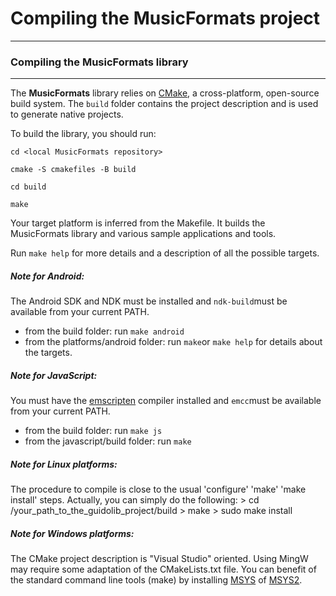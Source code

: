 
Compiling the MusicFormats project
======================================================================

----------------------------------------------------------------------
### Compiling the MusicFormats library
----------------------------------------------------------------------
The **MusicFormats** library relies on [CMake](http://www.cmake.org/), a cross-platform, open-source build system. The `build` folder contains the project description and is used to generate native projects.

To build the library, you should run:

  `cd <local MusicFormats repository>`

  `cmake -S cmakefiles -B build`

  `cd build`

  `make`

Your target platform is inferred from the Makefile. It builds the MusicFormats library and various sample applications and tools.

Run `make help` for more details and a description of all the possible targets.

##### Note for Android:
The Android SDK and NDK must be installed and `ndk-build`must be available from your current PATH.
- from the build folder: run `make android`
- from the platforms/android folder: run `make`or `make help` for details about the targets.

##### Note for JavaScript:
You must have the [emscripten](http://emscripten.org) compiler installed  and `emcc`must be available from your current PATH.
- from the build folder: run `make js`
- from the javascript/build folder: run `make`

##### Note for Linux platforms:
The procedure to compile is close to the usual 'configure' 'make' 'make install' steps. Actually, you can simply do the following:
    > cd /your_path_to_the_guidolib_project/build
    > make
    > sudo make install

##### Note for Windows platforms:
The CMake project description is "Visual Studio" oriented. Using MingW may require some adaptation of the CMakeLists.txt file. You can benefit of the standard command line tools (make) by installing [MSYS](http://www.mingw.org/wiki/MSYS) of [MSYS2](http://www.msys2.org/).

